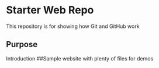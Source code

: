 
# Starter Web Repo

This repository is for showing how Git and GitHub work

## Purpose

Introduction
##Sample website with plenty of files for demos
